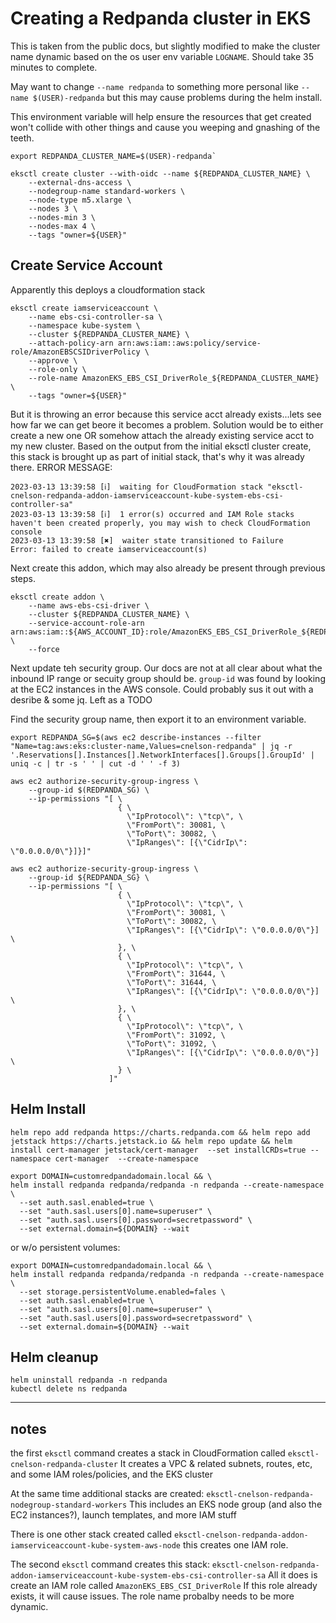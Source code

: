 # Creating a Redpanda cluster in EKS

This is taken from the public docs, but slightly modified to make the cluster name dynamic based on the os user env variable `LOGNAME`.   Should take 35 minutes to complete.

May want to change `--name redpanda` to something more personal like `--name $(USER)-redpanda` but this may cause problems during the helm install.

This environment variable will help ensure the resources that get created won't collide with other things and cause you weeping and gnashing of the teeth.

```
export REDPANDA_CLUSTER_NAME=$(USER)-redpanda`
```


```
eksctl create cluster --with-oidc --name ${REDPANDA_CLUSTER_NAME} \
    --external-dns-access \
    --nodegroup-name standard-workers \
    --node-type m5.xlarge \
    --nodes 3 \
    --nodes-min 3 \
    --nodes-max 4 \
    --tags "owner=${USER}"
```


## Create Service Account

Apparently this deploys a cloudformation stack

```
eksctl create iamserviceaccount \
    --name ebs-csi-controller-sa \
    --namespace kube-system \
    --cluster ${REDPANDA_CLUSTER_NAME} \
    --attach-policy-arn arn:aws:iam::aws:policy/service-role/AmazonEBSCSIDriverPolicy \
    --approve \
    --role-only \
    --role-name AmazonEKS_EBS_CSI_DriverRole_${REDPANDA_CLUSTER_NAME} \
    --tags "owner=${USER}"
```

But it is throwing an error because this service acct already exists...lets see how far we can get beore it becomes a problem.   Solution would be to either create a new one OR somehow attach the already existing service acct to my new cluster.  Based on the output from the initial eksctl cluster create, this stack is brought up as part of initial stack, that's why it was already there.
ERROR MESSAGE:

```
2023-03-13 13:39:58 [ℹ]  waiting for CloudFormation stack "eksctl-cnelson-redpanda-addon-iamserviceaccount-kube-system-ebs-csi-controller-sa"
2023-03-13 13:39:58 [ℹ]  1 error(s) occurred and IAM Role stacks haven't been created properly, you may wish to check CloudFormation console
2023-03-13 13:39:58 [✖]  waiter state transitioned to Failure
Error: failed to create iamserviceaccount(s)
```

Next create this addon, which may also already be present through previous steps.

```
eksctl create addon \
    --name aws-ebs-csi-driver \
    --cluster ${REDPANDA_CLUSTER_NAME} \
    --service-account-role-arn arn:aws:iam::${AWS_ACCOUNT_ID}:role/AmazonEKS_EBS_CSI_DriverRole_${REDPANDA_CLUSTER_NAME} \
    --force
```

Next update teh security group.  Our docs are not at all clear about what the inbound IP range or secuity group should be.  `group-id` was found by looking at the EC2 instances in the AWS console.   Could probably sus it out with a desribe & some jq.   Left as a TODO

Find the security group name, then export it to an environment variable.

```
export REDPANDA_SG=$(aws ec2 describe-instances --filter "Name=tag:aws:eks:cluster-name,Values=cnelson-redpanda" | jq -r '.Reservations[].Instances[].NetworkInterfaces[].Groups[].GroupId' | uniq -c | tr -s ' ' | cut -d ' ' -f 3)
```


```
aws ec2 authorize-security-group-ingress \
    --group-id $(REDPANDA_SG) \
    --ip-permissions "[ \
                        { \
                          \"IpProtocol\": \"tcp\", \
                          \"FromPort\": 30081, \
                          \"ToPort\": 30082, \
                          \"IpRanges\": [{\"CidrIp\": \"0.0.0.0/0\"}]}]"

```

```
aws ec2 authorize-security-group-ingress \
    --group-id ${REDPANDA_SG} \
    --ip-permissions "[ \
                        { \
                          \"IpProtocol\": \"tcp\", \
                          \"FromPort\": 30081, \
                          \"ToPort\": 30082, \
                          \"IpRanges\": [{\"CidrIp\": \"0.0.0.0/0\"}] \
                        }, \
                        { \
                          \"IpProtocol\": \"tcp\", \
                          \"FromPort\": 31644, \
                          \"ToPort\": 31644, \
                          \"IpRanges\": [{\"CidrIp\": \"0.0.0.0/0\"}] \
                        }, \
                        { \
                          \"IpProtocol\": \"tcp\", \
                          \"FromPort\": 31092, \
                          \"ToPort\": 31092, \
                          \"IpRanges\": [{\"CidrIp\": \"0.0.0.0/0\"}] \
                        } \
                      ]"

```

## Helm Install

```
helm repo add redpanda https://charts.redpanda.com && helm repo add jetstack https://charts.jetstack.io && helm repo update && helm install cert-manager jetstack/cert-manager  --set installCRDs=true --namespace cert-manager  --create-namespace
```


```
export DOMAIN=customredpandadomain.local && \
helm install redpanda redpanda/redpanda -n redpanda --create-namespace \
  --set auth.sasl.enabled=true \
  --set "auth.sasl.users[0].name=superuser" \
  --set "auth.sasl.users[0].password=secretpassword" \
  --set external.domain=${DOMAIN} --wait
```

or w/o persistent volumes:

```
export DOMAIN=customredpandadomain.local && \
helm install redpanda redpanda/redpanda -n redpanda --create-namespace \
  --set storage.persistentVolume.enabled=fales \
  --set auth.sasl.enabled=true \
  --set "auth.sasl.users[0].name=superuser" \
  --set "auth.sasl.users[0].password=secretpassword" \
  --set external.domain=${DOMAIN} --wait
```



## Helm cleanup

```
helm uninstall redpanda -n redpanda
kubectl delete ns redpanda
```


----

## notes

the first `eksctl` command creates a stack in CloudFormation called `eksctl-cnelson-redpanda-cluster`
It creates a VPC & related subnets, routes, etc, and some IAM roles/policies, and the EKS cluster

At the same time additional stacks are created:
`eksctl-cnelson-redpanda-nodegroup-standard-workers`
This includes an EKS node group (and also the EC2 instances?), launch templates, and more IAM stuff

There is one other stack created called `eksctl-cnelson-redpanda-addon-iamserviceaccount-kube-system-aws-node` 
this creates one IAM role.

The second `eksctl` command creates this stack: `eksctl-cnelson-redpanda-addon-iamserviceaccount-kube-system-ebs-csi-controller-sa`
All it does is create an IAM role called `AmazonEKS_EBS_CSI_DriverRole`
If this role already exists, it will cause issues.   The role name probalby needs to be more dynamic.


